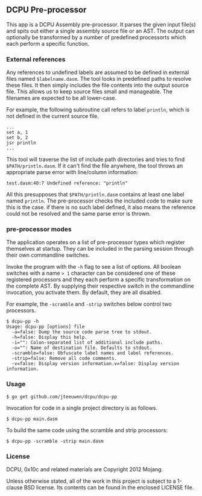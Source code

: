 ## DCPU Pre-processor

This app is a DCPU Assembly pre-processor. It parses the given input file(s) and
spits out either a single assembly source file or an AST. The output can
optionally be transformed by a number of predefined processorts which each
perform a specific function.

### External references

Any references to undefined labels are assumed to be defined
in external files named `$labelname.dasm`. The tool looks in predefined paths
to resolve these files. It then simply includes the file contents into the
output source file. This allows us to keep source files small and manageable.
The filenames are expected to be all lower-case.

For example, the following subroutine call refers to label `println`, which
is not defined in the current source file.

    ...
    set a, 1
    set b, 2
    jsr println
    ...

This tool will traverse the list of include path directories and tries to
find `$PATH/println.dasm`. If it can't find the file anywhere, the tool
throws an appropriate parse error with line/column information:

    test.dasm:40:7 Undefined reference: "println"

All this presupposes that `$PATH/println.dasm` contains at least one label
named `println`. The pre-processor checks the included code to make sure this
is the case. if there is no such label defined, it also means the reference
could not be resolved and the same parse error is thrown.

### pre-processor modes

The application operates on a list of pre-processor types which register
themselves at startup. They can be included in the parsing session through
their own commandline switches.

Invoke the program with the `-h` flag to see a list of options.
All boolean switches with a name `> 1` character can be considered
one of these registered processors and they each perform a specific
transformation on the complete AST. By supplying their respective switch
in the commandline invocation, you activate them. By default, they are
all disabled.

For example, the `-scramble` and `-strip` switches below control two processors.

    $ dcpu-pp -h 
    Usage: dcpu-pp [options] file
      -a=false: Dump the source code parse tree to stdout.
      -h=false: Display this help.
      -i="": Colon-separated list of additional include paths.
      -o="": Name of destination file. Defaults to stdout.
      -scramble=false: Obfuscate label names and label references.
      -strip=false: Remove all code comments.
      -v=false: Display version information.v=false: Display version information.

### Usage

    $ go get github.com/jteeuwen/dcpu/dcpu-pp

Invocation for code in a single project directory is as follows.

    $ dcpu-pp main.dasm

To build the same code using the scramble and strip processors:

    $ dcpu-pp -scramble -strip main.dasm

### License

DCPU, 0x10c and related materials are Copyright 2012 Mojang.

Unless otherwise stated, all of the work in this project is subject to a
1-clause BSD license. Its contents can be found in the enclosed LICENSE file.
